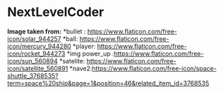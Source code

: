 # NextLevelCoder
**Image taken from:**
*bullet : https://www.flaticon.com/free-icon/solar_944257
*ball: https://www.flaticon.com/free-icon/mercury_944280
*player: https://www.flaticon.com/free-icon/rocket_944273
*img power_up :https://www.flaticon.com/free-icon/sun_560894
*satelite: https://www.flaticon.com/free-icon/satellite_560891
*nave2:https://www.flaticon.com/free-icon/space-shuttle_3768535?term=space%20ship&page=1&position=46&related_item_id=3768535

